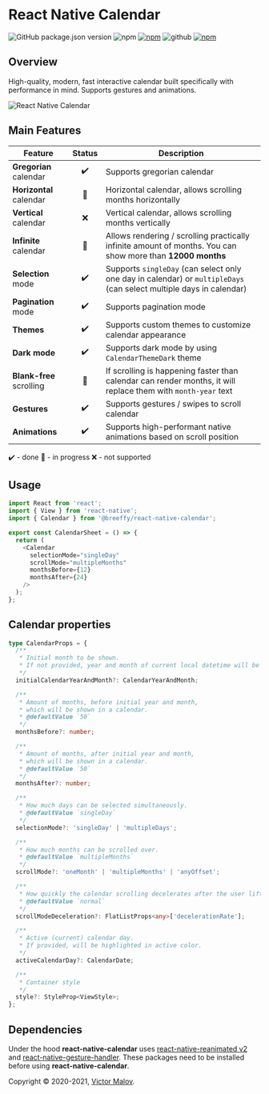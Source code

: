 # React Native Calendar
![GitHub package.json version](https://img.shields.io/github/package-json/v/breeffy/react-native-calendar?color=blue&style=flat-square)
![npm](https://img.shields.io/npm/v/@breeffy/react-native-calendar?color=yellow&label=npm%40latest&style=flat-square) [![npm](https://img.shields.io/github/license/breeffy/react-native-calendar?color=green&style=flat-square)](https://github.com/breeffy/react-native-calendar/blob/main/LICENSE) ![github](https://img.shields.io/badge/license-Commercial-orange?color=green&style=flat-square) [![npm](https://img.shields.io/badge/types-Typescript-blue?style=flat-square)](https://www.npmjs.com/package/@gorhom/bottom-sheet)

## Overview

High-quality, modern, fast interactive calendar built specifically with performance in mind. Supports gestures and animations.

![React Native Calendar](./preview.gif)

## Main Features

| Feature                  |       Status       | Description                                                                                                         |
| ------------------------ | :----------------: | ------------------------------------------------------------------------------------------------------------------- |
| **Gregorian** calendar   | :heavy_check_mark: | Supports gregorian calendar                                                                                         |
| **Horizontal** calendar  |   :construction:   | Horizontal calendar, allows scrolling months horizontally                                                           |
| **Vertical** calendar    |        :x:         | Vertical calendar, allows scrolling months vertically                                                               |
| **Infinite** calendar    |   :construction:   | Allows rendering / scrolling practically infinite amount of months. You can show more than **12000 months**         |
| **Selection** mode       | :heavy_check_mark: | Supports `singleDay` (can select only one day in calendar) or `multipleDays` (can select multiple days in calendar) |
| **Pagination** mode      | :heavy_check_mark: | Supports pagination mode                                                                                            |
| **Themes**               |        :heavy_check_mark:         | Supports custom themes to customize calendar appearance                                                             |
| **Dark mode**            |        :heavy_check_mark:         | Supports dark mode by using `CalendarThemeDark` theme                                                                                                 |
| **Blank-free** scrolling |   :construction:   | If scrolling is happening faster than calendar can render months, it will replace them with `month-year` text       |
| **Gestures**             | :heavy_check_mark: | Supports gestures / swipes to scroll calendar                                                                       |
| **Animations**           | :heavy_check_mark: | Supports high-performant native animations based on scroll position                                                 |

:heavy_check_mark: - done
:construction: - in progress
:x: - not supported

## Usage

```ts
import React from 'react';
import { View } from 'react-native';
import { Calendar } from '@breeffy/react-native-calendar';

export const CalendarSheet = () => {
  return (
    <Calendar
      selectionMode="singleDay"
      scrollMode="multipleMonths"
      monthsBefore={12}
      monthsAfter={24}
    />
  );
};
```

## Calendar properties

```ts
type CalendarProps = {
  /**
   * Initial month to be shown.
   * If not provided, year and month of current local datetime will be selected.
   */
  initialCalendarYearAndMonth?: CalendarYearAndMonth;

  /**
   * Amount of months, before initial year and month,
   * which will be shown in a calendar.
   * @defaultValue `50`
   */
  monthsBefore?: number;

  /**
   * Amount of months, after initial year and month,
   * which will be shown in a calendar.
   * @defaultValue `50`
   */
  monthsAfter?: number;

  /**
   * How much days can be selected simultaneously.
   * @defaultValue `singleDay`
   */
  selectionMode?: 'singleDay' | 'multipleDays';

  /**
   * How much months can be scrolled over.
   * @defaultValue `multipleMonths`
   */
  scrollMode?: 'oneMonth' | 'multipleMonths' | 'anyOffset';

  /**
   * How quickly the calendar scrolling decelerates after the user lifts their finger.
   * @defaultValue `normal`
   */
  scrollModeDeceleration?: FlatListProps<any>['decelerationRate'];

  /**
   * Active (current) calendar day.
   * If provided, will be highlighted in active color.
   */
  activeCalendarDay?: CalendarDate;

  /**
   * Container style
   */
  style?: StyleProp<ViewStyle>;
};
```

## Dependencies

Under the hood **react-native-calendar** uses [react-native-reanimated v2](https://github.com/software-mansion/react-native-reanimated) and [react-native-gesture-handler](https://github.com/software-mansion/react-native-gesture-handler). These packages need to be installed before using **react-native-calendar**.

Copyright © 2020-2021, [Victor Malov](https://github.com/likern).
